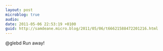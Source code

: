 ```yaml
---
layout: post
microblog: true
audio: 
date: 2011-05-06 22:53:19 +0100
guid: http://samdeane.micro.blog/2011/05/06/t66621588472201216.html
---
```

@glebd Run away!

